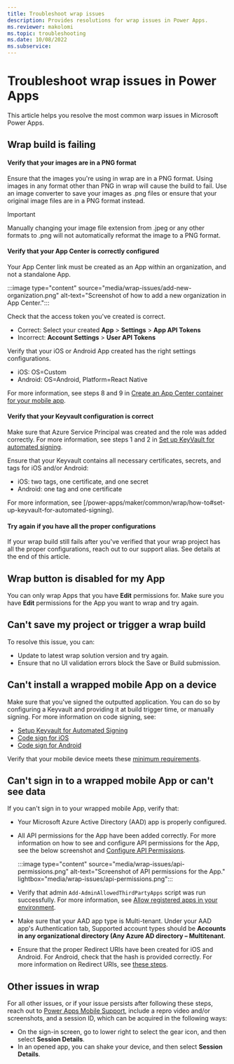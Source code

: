 ```yaml
---
title: Troubleshoot wrap issues
description: Provides resolutions for wrap issues in Power Apps.
ms.reviewer: makolomi
ms.topic: troubleshooting
ms.date: 10/08/2022
ms.subservice: 
---
```

# Troubleshoot wrap issues in Power Apps

This article helps you resolve the most common warp issues in Microsoft Power Apps.

## Wrap build is failing

#### Verify that your images are in a PNG format

Ensure that the images you're using in wrap are in a PNG format. Using images in any format other than PNG in wrap will cause the build to fail. Use an image converter to save your images as .png files or ensure that your original image files are in a PNG format instead.

> [!IMPORTANT]
> Manually changing your image file extension from .jpeg or any other formats to .png will not automatically reformat the image to a PNG format.

#### Verify that your App Center is correctly configured

Your App Center link must be created as an App within an organization, and not a standalone App.

   :::image type="content" source="media/wrap-issues/add-new-organization.png" alt-text="Screenshot of how to add a new organization in App Center.":::

Check that the access token you've created is correct.

- Correct: Select your created **App** > **Settings** > **App API Tokens**
- Incorrect: **Account Settings** > **User API Tokens**

Verify that your iOS or Android App created has the right settings configurations.

- iOS: OS=Custom
- Android: OS=Android, Platform=React Native

For more information, see steps 8 and 9 in [Create an App Center container for your mobile app](/power-apps/maker/common/wrap/how-to#create-an-app-center-container-for-your-mobile-app).

#### Verify that your Keyvault configuration is correct

Make sure that Azure Service Principal was created and the role was added correctly. For more information, see steps 1 and 2 in [Set up KeyVault for automated signing](/power-apps/maker/common/wrap/how-to#set-up-keyvault-for-automated-signing).

Ensure that your Keyvault contains all necessary certificates, secrets, and tags for iOS and/or Android:

- iOS: two tags, one certificate, and one secret
- Android: one tag and one certificate

For more information, see [/power-apps/maker/common/wrap/how-to#set-up-keyvault-for-automated-signing).

#### Try again if you have all the proper configurations

If your wrap build still fails after you've verified that your wrap project has all the proper configurations, reach out to our support alias. See details at the end of this article.

## Wrap button is disabled for my App

You can only wrap Apps that you have **Edit** permissions for. Make sure you have **Edit** permissions for the App you want to wrap and try again.

## Can't save my project or trigger a wrap build

To resolve this issue, you can:

- Update to latest wrap solution version and try again.
- Ensure that no UI validation errors block the Save or Build submission.

## Can't install a wrapped mobile App on a device

Make sure that you've signed the outputted application. You can do so by configuring a Keyvault and providing it at build trigger time, or manually signing. For more information on code signing, see:

- [Setup Keyvault for Automated Signing](/power-apps/maker/common/wrap/how-to#set-up-keyvault-for-automated-signing)
- [Code sign for iOS](/power-apps/maker/common/wrap/code-sign-ios)
- [Code sign for Android](/power-apps/maker/common/wrap/code-sign-android)

Verify that your mobile device meets these [minimum requirements](/power-apps/maker/common/wrap/overview#software-and-device-requirements).

## Can't sign in to a wrapped mobile App or can't see data

If you can't sign in to your wrapped mobile App, verify that:

- Your Microsoft Azure Active Directory (AAD) app is properly configured.
- All API permissions for the App have been added correctly. For more information on how to see and configure API permissions for the App, see the below screenshot and [Configure API Permissions](/power-apps/maker/common/wrap/how-to#configure-api-permissions).

  :::image type="content" source="media/wrap-issues/api-permissions.png" alt-text="Screenshot of API permissions for the App." lightbox="media/wrap-issues/api-permissions.png":::

- Verify that admin `Add-AdminAllowedThirdPartyApps` script was run successfully. For more information, see [Allow registered apps in your environment](/power-apps/maker/common/wrap/how-to#allow-registered-apps-in-your-environment).
- Make sure that your AAD app type is Multi-tenant. Under your AAD app's Authentication tab, Supported account types should be **Accounts in any organizational directory (Any Azure AD directory – Multitenant**.
- Ensure that the proper Redirect URIs have been created for iOS and Android. For Android, check that the hash is provided correctly. For more information on Redirect URIs, see [these steps](/power-apps/maker/common/wrap/how-to#redirect-uri-format).

## Other issues in wrap

For all other issues, or if your issue persists after following these steps, reach out to [Power Apps Mobile Support](pamobsup@microsoft.com), include a repro video and/or screenshots, and a session ID, which can be acquired in the following ways:

- On the sign-in screen, go to lower right to select the gear icon, and then select **Session Details**.
- In an opened app, you can shake your device, and then select **Session Details**.
